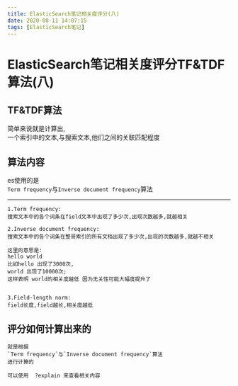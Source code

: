 ```yaml
---
title: ElasticSearch笔记相关度评分(八)
date: 2020-08-11 14:07:15
tags: [ElasticSearch笔记]
---
```


# ElasticSearch笔记相关度评分TF&TDF算法(八)

## TF&TDF算法
简单来说就是计算出,  
一个索引中的文本,与搜索文本,他们之间的关联匹配程度


## 算法内容
es使用的是  
`Term frequency`与`Inverse document frequency`算法  

---

```
1.Term frequency:
搜索文本中的各个词条在field文本中出现了多少次,出现次数越多,就越相关

2.Inverse document frequency:
搜索文本中的各个词条在整哥索引的所有文档出现了多少次,出现的次数越多,就越不相关

这里的意思是:
hello world
比如hello 出现了3000次,
world 出现了10000次;
这样表明 world的相关度越低 因为无关性可能大幅度提升了


3.Field-length norm:
field长度,field越长,相关度越低
```

<!--more-->
## 评分如何计算出来的
```
就是根据
`Term frequency`与`Inverse document frequency`算法  
进行计算的

可以使用  ?explain 来查看相关内容

```